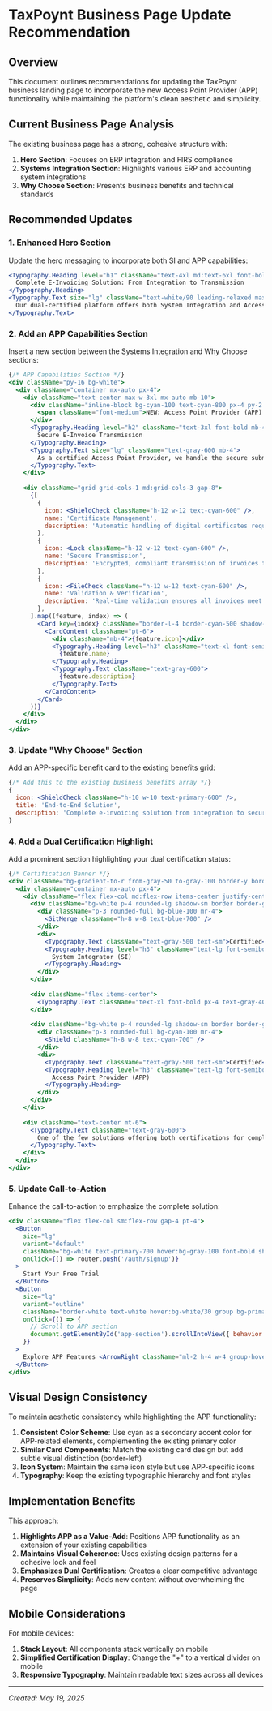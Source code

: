 # TaxPoynt Business Page Update Recommendation

## Overview

This document outlines recommendations for updating the TaxPoynt business landing page to incorporate the new Access Point Provider (APP) functionality while maintaining the platform's clean aesthetic and simplicity.

## Current Business Page Analysis

The existing business page has a strong, cohesive structure with:

1. **Hero Section**: Focuses on ERP integration and FIRS compliance
2. **Systems Integration Section**: Highlights various ERP and accounting system integrations
3. **Why Choose Section**: Presents business benefits and technical standards

## Recommended Updates

### 1. Enhanced Hero Section

Update the hero messaging to incorporate both SI and APP capabilities:

```jsx
<Typography.Heading level="h1" className="text-4xl md:text-6xl font-bold text-white drop-shadow-md">
  Complete E-Invoicing Solution: From Integration to Transmission
</Typography.Heading>
<Typography.Text size="lg" className="text-white/90 leading-relaxed max-w-xl">
  Our dual-certified platform offers both System Integration and Access Point Provider capabilities, automating your entire e-invoicing workflow from ERP integration to secure FIRS submission.
</Typography.Text>
```

### 2. Add an APP Capabilities Section

Insert a new section between the Systems Integration and Why Choose sections:

```jsx
{/* APP Capabilities Section */}
<div className="py-16 bg-white">
  <div className="container mx-auto px-4">
    <div className="text-center max-w-3xl mx-auto mb-10">
      <div className="inline-block bg-cyan-100 text-cyan-800 px-4 py-2 rounded-full mb-4">
        <span className="font-medium">NEW: Access Point Provider (APP) Certified</span>
      </div>
      <Typography.Heading level="h2" className="text-3xl font-bold mb-4">
        Secure E-Invoice Transmission
      </Typography.Heading>
      <Typography.Text size="lg" className="text-gray-600 mb-4">
        As a certified Access Point Provider, we handle the secure submission of your e-invoices directly to FIRS, ensuring compliance and validation at every step.
      </Typography.Text>
    </div>
    
    <div className="grid grid-cols-1 md:grid-cols-3 gap-8">
      {[
        { 
          icon: <ShieldCheck className="h-12 w-12 text-cyan-600" />,
          name: 'Certificate Management', 
          description: 'Automatic handling of digital certificates required for e-invoice validation and submission.' 
        },
        { 
          icon: <Lock className="h-12 w-12 text-cyan-600" />,
          name: 'Secure Transmission', 
          description: 'Encrypted, compliant transmission of invoices to FIRS with complete audit trail.' 
        },
        { 
          icon: <FileCheck className="h-12 w-12 text-cyan-600" />,
          name: 'Validation & Verification', 
          description: 'Real-time validation ensures all invoices meet FIRS requirements before submission.' 
        },
      ].map((feature, index) => (
        <Card key={index} className="border-l-4 border-cyan-500 shadow-sm hover:shadow-md transition-shadow h-full">
          <CardContent className="pt-6">
            <div className="mb-4">{feature.icon}</div>
            <Typography.Heading level="h3" className="text-xl font-semibold mb-2">
              {feature.name}
            </Typography.Heading>
            <Typography.Text className="text-gray-600">
              {feature.description}
            </Typography.Text>
          </CardContent>
        </Card>
      ))}
    </div>
  </div>
</div>
```

### 3. Update "Why Choose" Section

Add an APP-specific benefit card to the existing benefits grid:

```jsx
{/* Add this to the existing business benefits array */}
{ 
  icon: <ShieldCheck className="h-10 w-10 text-primary-600" />, 
  title: 'End-to-End Solution', 
  description: 'Complete e-invoicing solution from integration to secure FIRS transmission.' 
}
```

### 4. Add a Dual Certification Highlight

Add a prominent section highlighting your dual certification status:

```jsx
{/* Certification Banner */}
<div className="bg-gradient-to-r from-gray-50 to-gray-100 border-y border-gray-200 py-8">
  <div className="container mx-auto px-4">
    <div className="flex flex-col md:flex-row items-center justify-center gap-8">
      <div className="bg-white p-4 rounded-lg shadow-sm border border-gray-200 flex items-center">
        <div className="p-3 rounded-full bg-blue-100 mr-4">
          <GitMerge className="h-8 w-8 text-blue-700" />
        </div>
        <div>
          <Typography.Text className="text-gray-500 text-sm">Certified</Typography.Text>
          <Typography.Heading level="h3" className="text-lg font-semibold">
            System Integrator (SI)
          </Typography.Heading>
        </div>
      </div>
      
      <div className="flex items-center">
        <Typography.Text className="text-xl font-bold px-4 text-gray-400">+</Typography.Text>
      </div>
      
      <div className="bg-white p-4 rounded-lg shadow-sm border border-gray-200 flex items-center">
        <div className="p-3 rounded-full bg-cyan-100 mr-4">
          <Shield className="h-8 w-8 text-cyan-700" />
        </div>
        <div>
          <Typography.Text className="text-gray-500 text-sm">Certified</Typography.Text>
          <Typography.Heading level="h3" className="text-lg font-semibold">
            Access Point Provider (APP)
          </Typography.Heading>
        </div>
      </div>
    </div>
    
    <div className="text-center mt-6">
      <Typography.Text className="text-gray-600">
        One of the few solutions offering both certifications for complete e-invoicing compliance
      </Typography.Text>
    </div>
  </div>
</div>
```

### 5. Update Call-to-Action

Enhance the call-to-action to emphasize the complete solution:

```jsx
<div className="flex flex-col sm:flex-row gap-4 pt-4">
  <Button 
    size="lg"
    variant="default" 
    className="bg-white text-primary-700 hover:bg-gray-100 font-bold shadow-lg tracking-wide border-2 border-white text-shadow-sm"
    onClick={() => router.push('/auth/signup')}
  >
    Start Your Free Trial
  </Button>
  <Button 
    size="lg"
    variant="outline" 
    className="border-white text-white hover:bg-white/30 group bg-primary-700/50 backdrop-blur-sm shadow-md font-semibold text-shadow-sm"
    onClick={() => {
      // Scroll to APP section
      document.getElementById('app-section').scrollIntoView({ behavior: 'smooth' });
    }}
  >
    Explore APP Features <ArrowRight className="ml-2 h-4 w-4 group-hover:translate-x-1 transition-transform" />
  </Button>
</div>
```

## Visual Design Consistency

To maintain aesthetic consistency while highlighting the APP functionality:

1. **Consistent Color Scheme**: Use cyan as a secondary accent color for APP-related elements, complementing the existing primary color
2. **Similar Card Components**: Match the existing card design but add subtle visual distinction (border-left)
3. **Icon System**: Maintain the same icon style but use APP-specific icons
4. **Typography**: Keep the existing typographic hierarchy and font styles

## Implementation Benefits

This approach:

1. **Highlights APP as a Value-Add**: Positions APP functionality as an extension of your existing capabilities
2. **Maintains Visual Coherence**: Uses existing design patterns for a cohesive look and feel
3. **Emphasizes Dual Certification**: Creates a clear competitive advantage
4. **Preserves Simplicity**: Adds new content without overwhelming the page

## Mobile Considerations

For mobile devices:

1. **Stack Layout**: All components stack vertically on mobile
2. **Simplified Certification Display**: Change the "+" to a vertical divider on mobile
3. **Responsive Typography**: Maintain readable text sizes across all devices

---

*Created: May 19, 2025*
